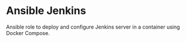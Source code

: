 # Ansible Jenkins
Ansible role to deploy and configure Jenkins server in a container using Docker Compose.

